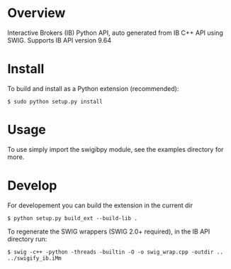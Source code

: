 Overview
========

Interactive Brokers (IB) Python API, auto generated from IB C++ API using SWIG.
Supports IB API version 9.64

Install
=======

To build and install as a Python extension (recommended):

    $ sudo python setup.py install
    
Usage
=====

To use simply import the swigibpy module, see the examples directory for more.

Develop
=======
    
For developement you can build the extension in the current dir 

    $ python setup.py build_ext --build-lib .
 	
To regenerate the SWIG wrappers (SWIG 2.0+ required), in the IB API 
directory run:

    $ swig -c++ -python -threads -builtin -O -o swig_wrap.cpp -outdir .. ../swigify_ib.iMm